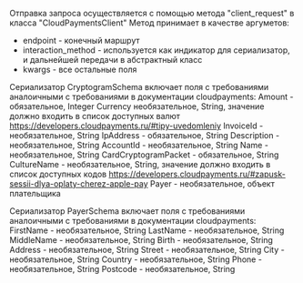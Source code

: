 Отправка запроса осуществляется с помощью метода "client_request" в класса "CloudPaymentsClient" 
Метод принимает в качестве аргуметов: 
- endpoint - конечный маршрут 
- interaction_method - используется как индикатор для сериализатор, и дальнейшей передачи в абстрактный класс 
- kwargs - все остальные поля 

Сериализатор CryptogramSchema включает поля с требованиями аналоичными с требованиями в документации cloudpayments: 
Amount - обязательное, Integer 
Currency  необязательное, String, значение должно входить в список доступных валют https://developers.cloudpayments.ru/#tipy-uvedomleniy 
InvoiceId - необязательное, String 
IpAddress - обязательное, String 
Description - необязательное, String 
AccountId - необязательное, String 
Name - необязательное, String 
CardCryptogramPacket - обязательное, String 
CultureName - необязательное, String, значение должно входить в список доступных кодов https://developers.cloudpayments.ru/#zapusk-sessii-dlya-oplaty-cherez-apple-pay 
Payer - необязательное, объект плательщика 

Сериализатор PayerSchema включает поля с требованиями аналоичными с требованиями в документации cloudpayments: 
FirstName - необязательное, String 
LastName - необязательное, String 
MiddleName - необязательное, String 
Birth - необязательное, String 
Address - необязательное, String 
Street - необязательное, String 
City - необязательное, String 
Country - необязательное, String 
Phone - необязательное, String 
Postcode - необязательное, String 
